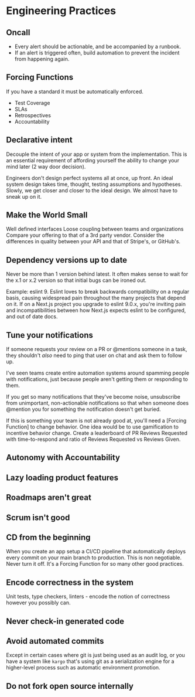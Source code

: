 # Engineering Practices

## Oncall

- Every alert should be actionable, and be accompanied by a runbook.
- If an alert is triggered often, build automation to prevent the incident from
  happening again.

## Forcing Functions

If you have a standard it must be automatically enforced.

- Test Coverage
- SLAs
- Retrospectives
- Accountability

## Declarative intent

Decouple the intent of your app or system from the implementation. This is an
essential requirement of affording yourself the ability to change your mind
later (2 way door decision).

Engineers don't design perfect systems all at once, up front. An ideal system
design takes time, thought, testing assumptions and hypotheses. Slowly, we get
closer and closer to the ideal design. We almost have to sneak up on it.

## Make the World Small

Well defined interfaces
Loose coupling between teams and organizations
Compare your offering to that of a 3rd party vendor. Consider the differences in
quality between your API and that of Stripe's, or GitHub's.

## Dependency versions up to date

Never be more than 1 version behind latest.
It often makes sense to wait for the x.1 or x.2 version so that initial bugs can
be ironed out.

Example: eslint 9. Eslint loves to break backwards compatibility on a regular
basis, causing widespread pain throughout the many projects that depend on it.
If on a Next.js project you upgrade to eslint 9.0.x, you're inviting pain and
incompatibilities between how Next.js expects eslint to be configured, and out
of date docs.

## Tune your notifications

If someone requests your review on a PR or @mentions someone in a task, they
shouldn't _also_ need to ping that user on chat and ask them to follow up.

I've seen teams create entire automation systems around spamming people with
notifications, just because people aren't getting them or responding to them.

If you get so many notifications that they've become noise, unsubscribe from
unimportant, non-actionable notifications so that when someone does @mention you
for something the notification doesn't get buried.

If this is something your team is not already good at, you'll need a [Forcing
Function] to change behavior. One idea would be to use gamification to
incentive behavior change. Create a leaderboard of PR Reviews Requested with
time-to-respond and ratio of Reviews Requested vs Reviews Given.

## Autonomy with Accountability

## Lazy loading product features

## Roadmaps aren't great

## Scrum isn't good

## CD from the beginning

When you create an app setup a CI/CD pipeline that automatically deploys every
commit on your main branch to production. This is non negotiable. Never turn it
off. It's a Forcing Function for so many other good practices.

## Encode correctness in the system

Unit tests, type checkers, linters - encode the notion of correctness however
you possibly can.

## Never check-in generated code

## Avoid automated commits

Except in certain cases where git is just being used as an audit log, or you
have a system like `kargo` that's using git as a serialization engine for a
higher-level process such as automatic environment promotion.

## Do not fork open source internally
